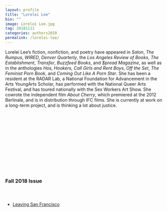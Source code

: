 ```yaml
---
layout: profile
title: "Lorelei Lee"
bio: ""
image: Lorelei Lee.jpg
tag: 20181111
categories: authors2018
permalink: /lorelei-lee/
---
```


Lorelei Lee’s fiction, nonfiction, and poetry have appeared in _Salon_, _The Rumpus_, _WIRED_, _Denver Quarterly_, the _Los Angeles Review of Books_, _The Establishment_, _Transfer_, _Buzzfeed Books_, and _$pread Magazine_, as well as in the anthologies _Hos, Hookers, Call Girls and Rent Boys_, _Off the Set_, _The Feminist Porn Book_, and _Coming Out Like A Porn Star_. She has been a resident at the RADAR Lab, a National Foundation for Advancement in the Arts YoungArts Scholar, has performed with the National Queer Arts Festival, and has toured nationally with the Sex Workers Art Show. She cowrote the independent film _About Cherry_, which premiered at the 2012 Berlinale, and is in distribution through IFC films.  She is currently at work on a long-term project, and is thinking a lot about justice.

<h3 style="padding: 5vh 0 1vh 0;">Fall 2018 Issue</h3>
<ul class="collection-list">
  <li><a href="{{site.baseurl}}/Leaving-San-Francisco/">Leaving San Francisco</a></li>
</ul>
